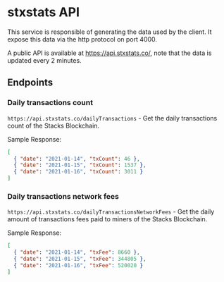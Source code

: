 # stxstats API

This service is responsible of generating the data used by the client. It expose this data via the http protocol on port 4000.

A public API is available at https://api.stxstats.co/, note that the data is updated every 2 minutes.

## Endpoints

### Daily transactions count

`https://api.stxstats.co/dailyTransactions` - Get the daily transactions count of the Stacks Blockchain.

Sample Response:

```json
[
  { "date": "2021-01-14", "txCount": 46 },
  { "date": "2021-01-15", "txCount": 1537 },
  { "date": "2021-01-16", "txCount": 3011 }
]
```

### Daily transactions network fees

`https://api.stxstats.co/dailyTransactionsNetworkFees` - Get the daily amount of transactions fees paid to miners of the Stacks Blockchain.

Sample Response:

```json
[
  { "date": "2021-01-14", "txFee": 8660 },
  { "date": "2021-01-15", "txFee": 344805 },
  { "date": "2021-01-16", "txFee": 520020 }
]
```
